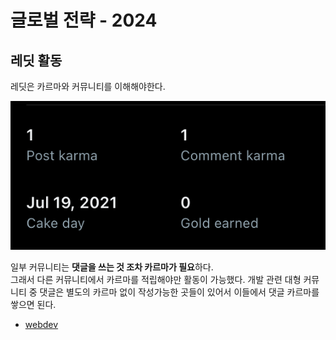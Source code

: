 # 글로벌 전략 - 2024

## 레딧 활동

레딧은 카르마와 커뮤니티를 이해해야한다.

![1](./images/1.png)

일부 커뮤니티는 **댓글을 쓰는 것 조차 카르마가 필요**하다.  
그래서 다른 커뮤니티에서 카르마를 적립해야만 활동이 가능했다.
개발 관련 대형 커뮤니티 중 댓글은 별도의 카르마 없이 작성가능한 곳들이 있어서 이들에서 댓글 카르마를 쌓으면 된다.
- [webdev](https://www.reddit.com/r/webdev/)
